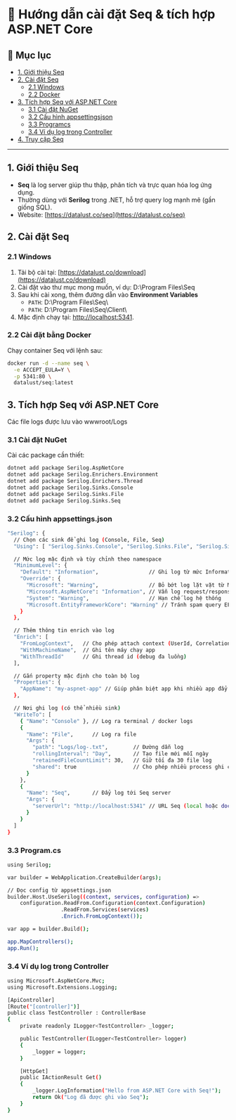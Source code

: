 # 🚀 Hướng dẫn cài đặt Seq & tích hợp ASP.NET Core

## 📑 Mục lục
- [1. Giới thiệu Seq](#1-giới-thiệu-seq)
- [2. Cài đặt Seq](#2-cài-đặt-seq)  
  - [2.1 Windows](#21-windows)  
  - [2.2 Docker](#23-docker)  
- [3. Tích hợp Seq với ASP.NET Core](#3-tích-hợp-seq-với-aspnet-core)  
  - [3.1 Cài đặt NuGet](#31-cài-đặt-nuget)  
  - [3.2 Cấu hình appsettingsjson](#32-cấu-hình-appsettingsjson)  
  - [3.3 Programcs](#33-programcs)  
  - [3.4 Ví dụ log trong Controller](#34-ví-dụ-log-trong-controller)  
- [4. Truy cập Seq](#4-truy-cập-seq)

---

## 1. Giới thiệu Seq
- **Seq** là log server giúp thu thập, phân tích và trực quan hóa log ứng dụng.
- Thường dùng với **Serilog** trong .NET, hỗ trợ query log mạnh mẽ (gần giống SQL).
- Website: [https://datalust.co/seq](https://datalust.co/seq)

## 2. Cài đặt Seq
### 2.1 Windows 
1. Tải bộ cài tại: [https://datalust.co/download](https://datalust.co/download)  
2. Cài đặt vào thư mục mong muốn, ví dụ: D:\Program Files\Seq
3. Sau khi cài xong, thêm đường dẫn vào **Environment Variables**
   - `PATH`: D:\Program Files\Seq\
   - `PATH`: D:\Program Files\Seq\Client\
5. Mặc định chạy tại: [http://localhost:5341](http://localhost:5341). 

### 2.2 Cài đặt bằng Docker
Chạy container Seq với lệnh sau:

```bash
docker run -d --name seq \
  -e ACCEPT_EULA=Y \
  -p 5341:80 \
  datalust/seq:latest
```

## 3. Tích hợp Seq với ASP.NET Core
Các file logs được lưu vào wwwroot/Logs
### 3.1 Cài đặt NuGet
Cài các package cần thiết:

```bash
dotnet add package Serilog.AspNetCore 
dotnet add package Serilog.Enrichers.Environment 
dotnet add package Serilog.Enrichers.Thread 
dotnet add package Serilog.Sinks.Console 
dotnet add package Serilog.Sinks.File 
dotnet add package Serilog.Sinks.Seq 
```
### 3.2 Cấu hình appsettings.json
```bash
"Serilog": {
  // Chọn các sink để ghi log (Console, File, Seq)
  "Using": [ "Serilog.Sinks.Console", "Serilog.Sinks.File", "Serilog.Sinks.Seq" ],

  // Mức log mặc định và tùy chỉnh theo namespace
  "MinimumLevel": {
    "Default": "Information",                // Ghi log từ mức Information trở lên
    "Override": {
      "Microsoft": "Warning",                // Bỏ bớt log lặt vặt từ Microsoft
      "Microsoft.AspNetCore": "Information", // Vẫn log request/response ASP.NET
      "System": "Warning",                   // Hạn chế log hệ thống
      "Microsoft.EntityFrameworkCore": "Warning" // Tránh spam query EF
    }
  },

  // Thêm thông tin enrich vào log
  "Enrich": [ 
    "FromLogContext",   // Cho phép attach context (UserId, CorrelationId)
    "WithMachineName",  // Ghi tên máy chạy app
    "WithThreadId"      // Ghi thread id (debug đa luồng)
  ],

  // Gắn property mặc định cho toàn bộ log
  "Properties": {
    "AppName": "my-aspnet-app" // Giúp phân biệt app khi nhiều app đẩy log vào Seq
  },

  // Nơi ghi log (có thể nhiều sink)
  "WriteTo": [
    { "Name": "Console" }, // Log ra terminal / docker logs
    {
      "Name": "File",      // Log ra file
      "Args": {
        "path": "Logs/log-.txt",        // Đường dẫn log
        "rollingInterval": "Day",       // Tạo file mới mỗi ngày
        "retainedFileCountLimit": 30,   // Giữ tối đa 30 file log
        "shared": true                  // Cho phép nhiều process ghi chung
      }
    },
    {
      "Name": "Seq",       // Đẩy log tới Seq server
      "Args": {
        "serverUrl": "http://localhost:5341" // URL Seq (local hoặc docker)
      }
    }
  ]
}
```
### 3.3 Program.cs
```bash
using Serilog;

var builder = WebApplication.CreateBuilder(args);

// Đọc config từ appsettings.json
builder.Host.UseSerilog((context, services, configuration) =>
    configuration.ReadFrom.Configuration(context.Configuration)
                 .ReadFrom.Services(services)
                 .Enrich.FromLogContext());

var app = builder.Build();

app.MapControllers();
app.Run();

```
### 3.4 Ví dụ log trong Controller
```bash
using Microsoft.AspNetCore.Mvc;
using Microsoft.Extensions.Logging;

[ApiController]
[Route("[controller]")]
public class TestController : ControllerBase
{
    private readonly ILogger<TestController> _logger;

    public TestController(ILogger<TestController> logger)
    {
        _logger = logger;
    }

    [HttpGet]
    public IActionResult Get()
    {
        _logger.LogInformation("Hello from ASP.NET Core with Seq!");
        return Ok("Log đã được ghi vào Seq");
    }
}

```

